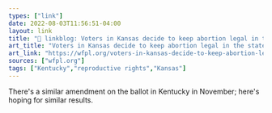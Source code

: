 ```yaml
---
types: ["link"]
date: 2022-08-03T11:56:51-04:00
layout: link
title: "🔗 linkblog: Voters in Kansas decide to keep abortion legal in the state, rejecting an amendment – 89.3 WFPL News Louisville'"
art_title: "Voters in Kansas decide to keep abortion legal in the state, rejecting an amendment – 89.3 WFPL News Louisville"
art_link: "https://wfpl.org/voters-in-kansas-decide-to-keep-abortion-legal-in-the-state-rejecting-an-amendment/"
sources: ["wfpl.org"]
tags: ["Kentucky","reproductive rights","Kansas"]
---
```

There's a similar amendment on the ballot in Kentucky in November; here's hoping for similar results.
 
